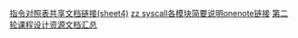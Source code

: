 [指令对照表共享文档链接(sheet4)](https://1drv.ms/x/s!ApZLhnoi90jEgcJxx4Y1am3vJVUXcA)
[zz syscall各模块简要说明onenote链接](https://1drv.ms/u/s!ApZLhnoi90jEgcIdLEGKjjEoEAE8oQ)
[第二轮课程设计资源文档汇总](https://yiqixie.com/d/home/fcAAwE-6cJ2Qq1ARLiE7Zjf6b)